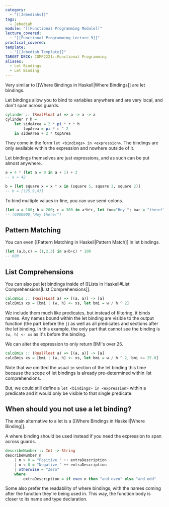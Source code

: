 ```yaml
---
category:
  - "[[Jebediahs]]"
tags:
  - Jebediah
module: "[[Functional Programming Module]]"
lecture_covered:
  - "[[Functional Programming Lecture 9]]"
practical_covered: 
template:
  - "[[Jebediah Template]]"
TARGET DECK: COMP2221::Functional Programming
aliases:
  - Let Bindings
  - Let Binding
---
```

Very similar to [[Where Bindings in Haskell|Where Bindings]] are let bindings.

Let bindings allow you to bind to variables anywhere and are very local, and don't span across guards.

```Haskell
cylinder :: (RealFloat a) => a -> a -> a
cylinder r h = 
	let sideArea = 2 * pi * r * h
		topArea = pi * r ^ 2
	in sideArea + 2 * topArea
```

They come in the form `let <bindings> in <expression>`. The bindings are only available within the expression and nowhere outside of it.

Let bindings themselves are just expressions, and as such can be put almost anywhere.

```Haskell
a = 4 * (let a = 9 in a + 1) + 2
-- a = 42

b = [let square x = x * x in (square 5, square 3, square 2)]
-- b = [(25,9,4)]
```

To bind multiple values in-line, you can use semi-colons.

```Haskell
(let a = 100; b = 200; c = 300 in a*b*c, let foo="Hey "; bar = "there!" in foo ++ bar)
-- (6000000,"Hey there!")
```

## Pattern Matching

You can even [[Pattern Matching in Haskell|Pattern Match]] in let bindings.

```Haskell
(let (a,b,c) = (1,2,3) in a+b+c) * 100
-- 600
```

## List Comprehensions

You can also put let bindings inside of [[Lists in Haskell#List Comprehensions|List Comprehensions]].

```Haskell
calcBmis :: (RealFLoat a) => [(a, a)] -> [a]
calcBmis xs = [bmi | (w, h) <- xs, let bmi = w / h ^ 2]
```

We include them much like predicates, but instead of filtering, it binds names. Any names bound within the let binding are visible to the output function (the part before the `|`) as well as all predicates and sections after the let binding. In this example, the only part that cannot see the binding is `(w, h) <- xs` as it's before the binding.

We can alter the expression to only return BMI's over 25.

```Haskell
calcBmis :: (RealFloat a) => [(a, a)] -> [a]
calcBmis xs = [bmi | (w, h) <- xs, let bmi = w / h ^ 2, bmi >= 25.0]
```

Note that we omitted the usual `in` section of the let binding this time because the scope of let bindings is already pre-determined within list comprehensions.

But, we could still define a `let <bindings> in <expression>` within a predicate and it would only be visible to that single predicate.

## When should you not use a let binding?

The main alternative to a let is a [[Where Bindings in Haskell|Where Binding]].

A where binding should be used instead if you need the expression to span across guards.

```Haskell
describeNumber :: Int -> String
describeNumber n
	| n > 0 = "Positive " ++ extraDescription
	| n < 0 = "Negative " ++ extraDescription
	| otherwise = "Zero"
	where
		extraDescription = if even n then "and even" else "and odd"
```

Some also prefer the readability of where bindings, with the names coming after the function they're being used in. This way, the function body is closer to its name and type declaration.
